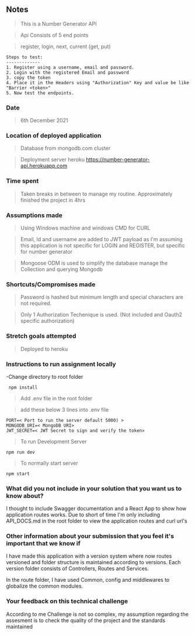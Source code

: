 ## Notes
>This is a Number Generator API 

>Api Consists of 5 end points

>register, login, next, current (get, put) 

```
Steps to test: 
-------------
1. Register using a username, email and password. 
2. Login with the registered Email and password 
3. copy the token 
4. Place it in the Headers using "Authorization" Key and value be like "Barrier <token>"
5. Now test the endpoints. 
```

### Date
>6th December 2021
### Location of deployed application
> Database from mongodb.com cluster

>Deployment server heroku https://number-generator-api.herokuapp.com
### Time spent
>Taken breaks in between to manage my routine. Approximately finished the project in 4hrs
### Assumptions made
> Using Windows machine and windows CMD for CURL

>Email, Id and username are added to JWT payload as I'm assuming this application is not specific for LOGIN and REGISTER, but specific for number generator 

>Mongoose ODM is used to simplify the database manage the Collection and querying Mongodb

### Shortcuts/Compromises made
> Password is hashed but minimum length and special characters are not required.

> Only 1 Authorization Techenique is used. (Not included and Oauth2 specific authorization)
### Stretch goals attempted
> Deployed to heroku
### Instructions to run assignment locally

-Change directory to root folder 

```
 npm install
```
>Add .env file in the root folder

>add these below 3 lines into .env file
```
PORT=< Port to run the server default 5000) >
MONGODB_URI=< MongoDB URI>
JWT_SECRET=< JWT Secret to sign and verify the token>
```
>To run Development Server
```
npm run dev 
```

>To normally start server

```
npm start 
```

### What did you not include in your solution that you want us to know about?
I thought to include Swagger documentation and a React App to show how application routes works. 
Due to short of time I'm only including API_DOCS.md in the root folder to view the application routes and curl url's
### Other information about your submission that you feel it's important that we know if
I have made this application with a version system where now routes versioned and folder structure is maintained according to versions. 
Each version folder consists of  Controllers, Routes and Services. 

In the route folder, I have used Common, config and middlewares to globalize the common modules.
### Your feedback on this technical challenge
According to me Challenge is not so complex, my assumption regarding the assesment is to check the quality of the project and the standards maintained 
